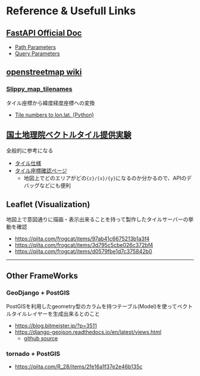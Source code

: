 Reference & Usefull Links
=============================

## [FastAPI Official Doc](https://fastapi.tiangolo.com/)

- [Path Parameters](https://fastapi.tiangolo.com/tutorial/path-params/)
- [Query Parameters](https://fastapi.tiangolo.com/tutorial/query-params/)

## [openstreetmap wiki](https://wiki.openstreetmap.org/wiki/Main_Page)

### [Slippy_map_tilenames](https://wiki.openstreetmap.org/wiki/Slippy_map_tilenames)

タイル座標から緯度経度座標への変換

- [Tile numbers to lon.lat. (Python)](https://wiki.openstreetmap.org/wiki/Slippy_map_tilenames#Tile_numbers_to_lon..2Flat._2)

## [国土地理院ベクトルタイル提供実験](https://github.com/gsi-cyberjapan/vector-tile-experiment)

全般的に参考になる

- [タイル仕様](http://maps.gsi.go.jp/development/siyou.html)
- [タイル座標確認ページ](https://maps.gsi.go.jp/development/tileCoordCheck.html)
    - 地図上でどのエリアがどの`{z}/{x}/{y}`になるのか分かるので、APIのデバッグなどにも便利



## Leaflet (Visualization)

地図上で意図通りに描画・表示出来ることを持って製作したタイルサーバーの挙動を確認

- https://qiita.com/frogcat/items/97ab41c6675213b1a3f4
- https://qiita.com/frogcat/items/3d795c5cbe026c372bf4
- https://qiita.com/frogcat/items/d0579fbe1d7c375842b0

-------

## Other FrameWorks

### GeoDjango + PostGIS

PostGISを利用したgeometry型のカラムを持つテーブル(Model)を使ってベクトルタイルレイヤーを生成出来るとのこと

- https://blog.bitmeister.jp/?p=3511
- https://django-geojson.readthedocs.io/en/latest/views.html
    - [github source](https://github.com/makinacorpus/django-geojson/blob/master/djgeojson/views.py)

### tornado + PostGIS

- https://qiita.com/R_28/items/2fe16a1f37e2e46b135c
